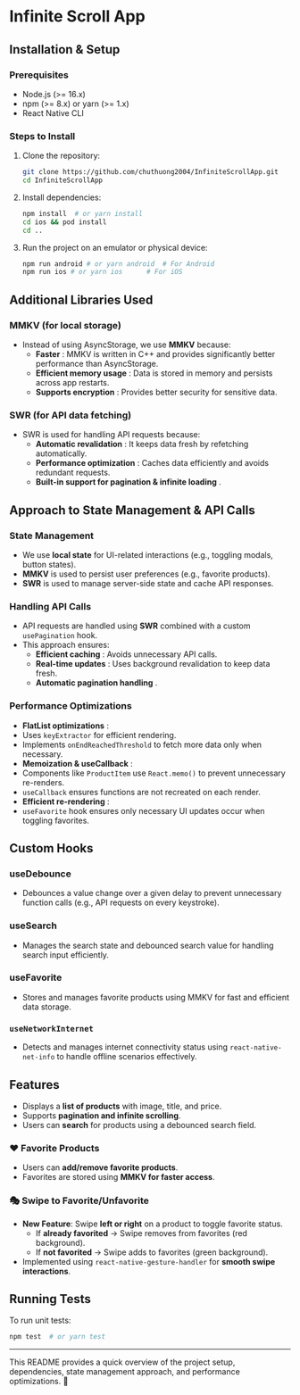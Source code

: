 # Infinite Scroll App

## Installation & Setup

### Prerequisites

* Node.js (>= 16.x)
* npm (>= 8.x) or yarn (>= 1.x)
* React Native CLI

### Steps to Install

1. Clone the repository:
   ```sh
   git clone https://github.com/chuthuong2004/InfiniteScrollApp.git
   cd InfiniteScrollApp
   ```
2. Install dependencies:
   ```sh
   npm install  # or yarn install
   cd ios && pod install
   cd ..
   ```
3. Run the project on an emulator or physical device:
   ```sh
   npm run android # or yarn android  # For Android
   npm run ios # or yarn ios      # For iOS
   ```

## Additional Libraries Used

### **MMKV** (for local storage)

* Instead of using AsyncStorage, we use **MMKV** because:
  * **Faster** : MMKV is written in C++ and provides significantly better performance than AsyncStorage.
  * **Efficient memory usage** : Data is stored in memory and persists across app restarts.
  * **Supports encryption** : Provides better security for sensitive data.

### **SWR** (for API data fetching)

* SWR is used for handling API requests because:
  * **Automatic revalidation** : It keeps data fresh by refetching automatically.
  * **Performance optimization** : Caches data efficiently and avoids redundant requests.
  * **Built-in support for pagination & infinite loading** .

## Approach to State Management & API Calls

### **State Management**

* We use **local state** for UI-related interactions (e.g., toggling modals, button states).
* **MMKV** is used to persist user preferences (e.g., favorite products).
* **SWR** is used to manage server-side state and cache API responses.

### **Handling API Calls**

* API requests are handled using **SWR** combined with a custom `usePagination` hook.
* This approach ensures:
  * **Efficient caching** : Avoids unnecessary API calls.
  * **Real-time updates** : Uses background revalidation to keep data fresh.
  * **Automatic pagination handling** .

### **Performance Optimizations**

* **FlatList optimizations** :
* Uses `keyExtractor` for efficient rendering.
* Implements `onEndReachedThreshold` to fetch more data only when necessary.
* **Memoization & useCallback** :
* Components like `ProductItem` use `React.memo()` to prevent unnecessary re-renders.
* `useCallback` ensures functions are not recreated on each render.
* **Efficient re-rendering** :
* `useFavorite` hook ensures only necessary UI updates occur when toggling favorites.

## Custom Hooks

### useDebounce

* Debounces a value change over a given delay to prevent unnecessary function calls (e.g., API requests on every keystroke).

### useSearch

* Manages the search state and debounced search value for handling search input efficiently.

### useFavorite

* Stores and manages favorite products using MMKV for fast and efficient data storage.

### `useNetworkInternet`

* Detects and manages internet connectivity status using `react-native-net-info` to handle offline scenarios effectively.

## Features

- Displays a **list of products** with image, title, and price.
- Supports **pagination and infinite scrolling**.
- Users can **search** for products using a debounced search field.

### ❤️ Favorite Products

- Users can **add/remove favorite products**.
- Favorites are stored using **MMKV for faster access**.

### 🎭 Swipe to Favorite/Unfavorite

- **New Feature**: Swipe **left or right** on a product to toggle favorite status.
  - If **already favorited** → Swipe removes from favorites (red background).
  - If **not favorited** → Swipe adds to favorites (green background).
- Implemented using `react-native-gesture-handler` for **smooth swipe interactions**.

## Running Tests

To run unit tests:

```sh
npm test  # or yarn test
```

---

This README provides a quick overview of the project setup, dependencies, state management approach, and performance optimizations. 🚀
